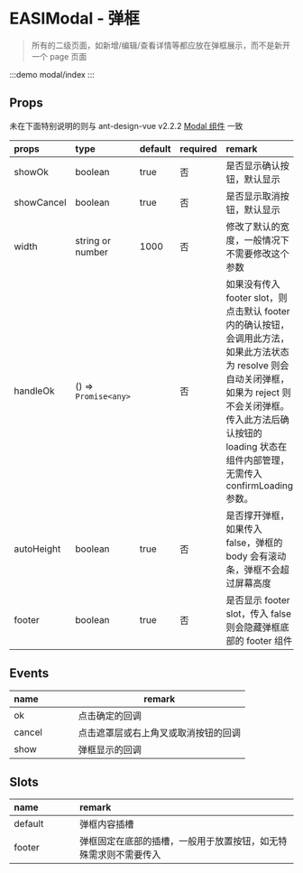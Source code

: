 # EASIModal - 弹框

> 所有的二级页面，如新增/编辑/查看详情等都应放在弹框展示，而不是新开一个 page 页面

:::demo
modal/index
:::

## Props

未在下面特别说明的则与 ant-design-vue v2.2.2 [Modal 组件](https://2x.antdv.com/components/modal-cn) 一致

| props      | type                 | default | required | remark                                                                                                                                                                                                                             |
| :--------- | :------------------- | :------ | :------- | :--------------------------------------------------------------------------------------------------------------------------------------------------------------------------------------------------------------------------------- |
| showOk     | boolean              | true    | 否       | 是否显示确认按钮，默认显示                                                                                                                                                                                                         |
| showCancel | boolean              | true    | 否       | 是否显示取消按钮，默认显示                                                                                                                                                                                                         |
| width      | string or number     | 1000    | 否       | 修改了默认的宽度，一般情况下不需要修改这个参数                                                                                                                                                                                     |
| handleOk   | () => `Promise<any>` |         | 否       | 如果没有传入 footer slot，则点击默认 footer 内的确认按钮，会调用此方法，如果此方法状态为 resolve 则会自动关闭弹框，如果为 reject 则不会关闭弹框。传入此方法后确认按钮的 loading 状态在组件内部管理，无需传入 confirmLoading 参数。 |
| autoHeight | boolean              | true    | 否       | 是否撑开弹框，如果传入 false，弹框的 body 会有滚动条，弹框不会超过屏幕高度                                                                                                                                                         |
| footer     | boolean              | true    | 否       | 是否显示 footer slot，传入 false 则会隐藏弹框底部的 footer 组件                                                                                                                                                                    |

## Events

| name   |     |     |     | remark                               |
| :----- | :-- | :-- | :-- | ------------------------------------ |
| ok     |     |     |     | 点击确定的回调                       |
| cancel |     |     |     | 点击遮罩层或右上角叉或取消按钮的回调 |
| show   |     |     |     | 弹框显示的回调                       |

## Slots

| name    |     |     |     | remark                                                           |
| :------ | :-- | :-- | :-- | :--------------------------------------------------------------- |
| default |     |     |     | 弹框内容插槽                                                     |
| footer  |     |     |     | 弹框固定在底部的插槽，一般用于放置按钮，如无特殊需求则不需要传入 |

